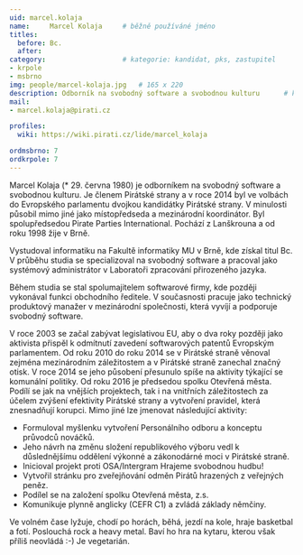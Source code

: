 ```yaml
---
uid: marcel.kolaja
name:     Marcel Kolaja  	# běžně používáné jméno
titles:
  before: Bc. 
  after:
category:                 	# kategorie: kandidat, pks, zastupitel
- krpole
- msbrno
img: people/marcel-kolaja.jpg   # 165 x 220
description: Odborník na svobodný software a svobodnou kulturu   	# kratký popis, max 160 znaků
mail:
- marcel.kolaja@pirati.cz

profiles:
  wiki: https://wiki.pirati.cz/lide/marcel_kolaja

ordmsbrno: 7
ordkrpole: 7
---
```

Marcel Kolaja (* 29. června 1980) je odborníkem na svobodný software a svobodnou kulturu. Je členem Pirátské strany a v roce 2014 byl ve volbách do Evropského parlamentu dvojkou kandidátky Pirátské strany. V minulosti působil mimo jiné jako místopředseda a mezinárodní koordinátor. Byl spolupředsedou Pirate Parties International. Pochází z Lanškrouna a od roku 1998 žije v Brně.

Vystudoval informatiku na Fakultě informatiky MU v Brně, kde získal titul Bc. V průběhu studia se specializoval na svobodný software a pracoval jako systémový administrátor v Laboratoři zpracování přirozeného jazyka.

Během studia se stal spolumajitelem softwarové firmy, kde později vykonával funkci obchodního ředitele. V současnosti pracuje jako technický produktový manažer v mezinárodní společnosti, která vyvíjí a podporuje svobodný software.

V roce 2003 se začal zabývat legislativou EU, aby o dva roky později jako aktivista přispěl k odmítnutí zavedení softwarových patentů Evropským parlamentem. Od roku 2010 do roku 2014 se v Pirátské straně věnoval zejména mezinárodním záležitostem a v Pirátské straně zanechal značný otisk. V roce 2014 se jeho působení přesunulo spíše na aktivity týkající se komunální politiky. Od roku 2016 je předsedou spolku Otevřená města. Podílí se jak na vnějších projektech, tak i na vnitřních záležitostech za účelem zvýšení efektivity Pirátské strany a vytvoření pravidel, která znesnadňují korupci. Mimo jiné lze jmenovat následující aktivity:

* Formuloval myšlenku vytvoření Personálního odboru a konceptu průvodců nováčků.
* Jeho návrh na změnu složení republikového výboru vedl k důslednějšímu oddělení výkonné a zákonodárné moci v Pirátské straně.
* Inicioval projekt proti OSA/Intergram Hrajeme svobodnou hudbu!
* Vytvořil stránku pro zveřejňování odměn Pirátů hrazených z veřejných peněz.
* Podílel se na založení spolku Otevřená města, z.s.
* Komunikuje plynně anglicky (CEFR C1) a zvládá základy němčiny.

Ve volném čase lyžuje, chodí po horách, běhá, jezdí na kole, hraje basketbal a fotí. Poslouchá rock a heavy metal. Baví ho hra na kytaru, kterou však příliš neovládá :-) Je vegetarián.
